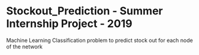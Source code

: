 # Stockout_Prediction - Summer Internship Project - 2019
Machine Learning Classification problem to predict stock out for each node of the network
